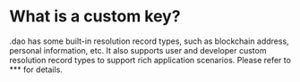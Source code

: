 # What is a custom key?

.dao has some built-in resolution record types, such as blockchain address, personal information, etc. It also supports user and developer custom resolution record types to support rich application scenarios. Please refer to \*\*\* for details.
